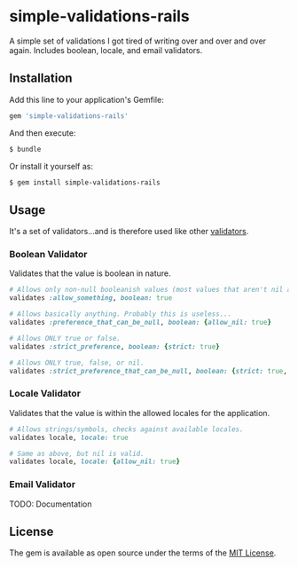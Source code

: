 # simple-validations-rails
A simple set of validations I got tired of writing over and over and over again. Includes boolean, locale, and email validators.

## Installation
Add this line to your application's Gemfile:

```ruby
gem 'simple-validations-rails'
```

And then execute:
```bash
$ bundle
```

Or install it yourself as:
```bash
$ gem install simple-validations-rails
```

## Usage

It's a set of validators...and is therefore used like other [validators](https://guides.rubyonrails.org/active_record_validations.html).

### Boolean Validator

Validates that the value is boolean in nature.
```ruby
# Allows only non-null booleanish values (most values that aren't nil are true - but in this case, nil is NOT false, and thus fails).
validates :allow_something, boolean: true

# Allows basically anything. Probably this is useless...
validates :preference_that_can_be_null, boolean: {allow_nil: true}

# Allows ONLY true or false.
validates :strict_preference, boolean: {strict: true}

# Allows ONLY true, false, or nil.
validates :strict_preference_that_can_be_null, boolean: {strict: true, allow_nil: true}
```

### Locale Validator

Validates that the value is within the allowed locales for the application.
```ruby
# Allows strings/symbols, checks against available locales.
validates locale, locale: true

# Same as above, but nil is valid.
validates locale, locale: {allow_nil: true}
```

### Email Validator

TODO: Documentation

## License
The gem is available as open source under the terms of the [MIT License](https://opensource.org/licenses/MIT).
